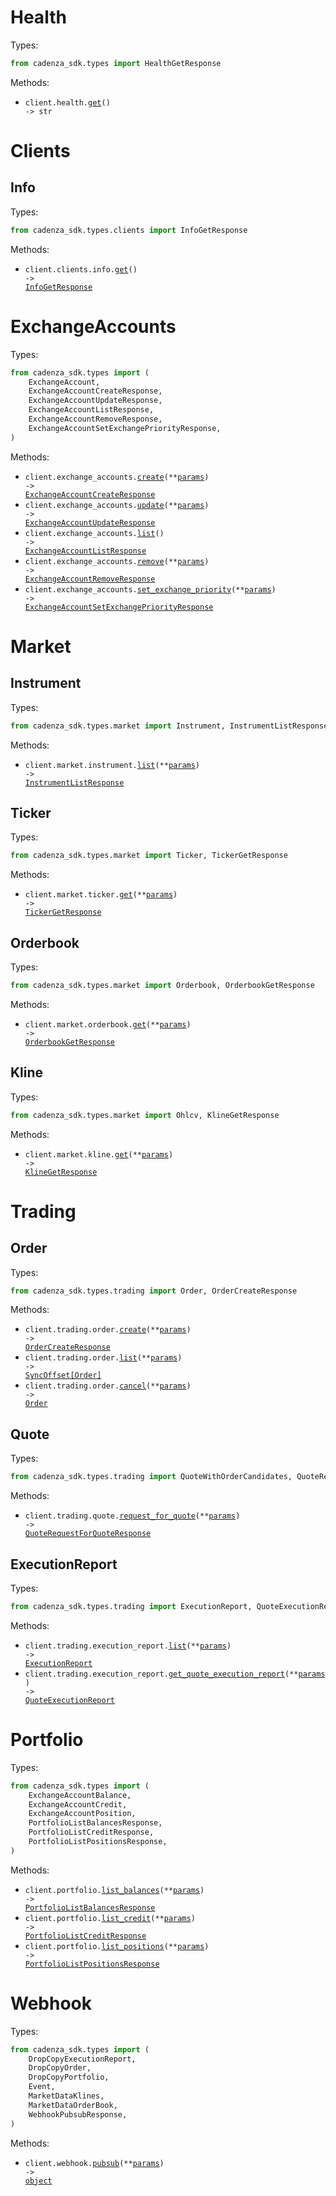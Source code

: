 # Health

Types:

```python
from cadenza_sdk.types import HealthGetResponse
```

Methods:

- <code title="get /api/v2/health">client.health.<a href="./src/cadenza_sdk/resources/health.py">get</a>() -> str</code>

# Clients

## Info

Types:

```python
from cadenza_sdk.types.clients import InfoGetResponse
```

Methods:

- <code title="get /api/v2/client/getInfo">client.clients.info.<a href="./src/cadenza_sdk/resources/clients/info.py">get</a>() -> <a href="./src/cadenza_sdk/types/clients/info_get_response.py">InfoGetResponse</a></code>

# ExchangeAccounts

Types:

```python
from cadenza_sdk.types import (
    ExchangeAccount,
    ExchangeAccountCreateResponse,
    ExchangeAccountUpdateResponse,
    ExchangeAccountListResponse,
    ExchangeAccountRemoveResponse,
    ExchangeAccountSetExchangePriorityResponse,
)
```

Methods:

- <code title="post /api/v2/exchange/addExchangeAccount">client.exchange_accounts.<a href="./src/cadenza_sdk/resources/exchange_accounts.py">create</a>(\*\*<a href="src/cadenza_sdk/types/exchange_account_create_params.py">params</a>) -> <a href="./src/cadenza_sdk/types/exchange_account_create_response.py">ExchangeAccountCreateResponse</a></code>
- <code title="post /api/v2/exchange/updateExchangeAccount">client.exchange_accounts.<a href="./src/cadenza_sdk/resources/exchange_accounts.py">update</a>(\*\*<a href="src/cadenza_sdk/types/exchange_account_update_params.py">params</a>) -> <a href="./src/cadenza_sdk/types/exchange_account_update_response.py">ExchangeAccountUpdateResponse</a></code>
- <code title="get /api/v2/exchange/listExchangeAccounts">client.exchange_accounts.<a href="./src/cadenza_sdk/resources/exchange_accounts.py">list</a>() -> <a href="./src/cadenza_sdk/types/exchange_account_list_response.py">ExchangeAccountListResponse</a></code>
- <code title="post /api/v2/exchange/removeExchangeAccount">client.exchange_accounts.<a href="./src/cadenza_sdk/resources/exchange_accounts.py">remove</a>(\*\*<a href="src/cadenza_sdk/types/exchange_account_remove_params.py">params</a>) -> <a href="./src/cadenza_sdk/types/exchange_account_remove_response.py">ExchangeAccountRemoveResponse</a></code>
- <code title="post /api/v2/exchange/setExchangePriority">client.exchange_accounts.<a href="./src/cadenza_sdk/resources/exchange_accounts.py">set_exchange_priority</a>(\*\*<a href="src/cadenza_sdk/types/exchange_account_set_exchange_priority_params.py">params</a>) -> <a href="./src/cadenza_sdk/types/exchange_account_set_exchange_priority_response.py">ExchangeAccountSetExchangePriorityResponse</a></code>

# Market

## Instrument

Types:

```python
from cadenza_sdk.types.market import Instrument, InstrumentListResponse
```

Methods:

- <code title="get /api/v2/market/listSymbolInfo">client.market.instrument.<a href="./src/cadenza_sdk/resources/market/instrument.py">list</a>(\*\*<a href="src/cadenza_sdk/types/market/instrument_list_params.py">params</a>) -> <a href="./src/cadenza_sdk/types/market/instrument_list_response.py">InstrumentListResponse</a></code>

## Ticker

Types:

```python
from cadenza_sdk.types.market import Ticker, TickerGetResponse
```

Methods:

- <code title="get /api/v2/market/ticker">client.market.ticker.<a href="./src/cadenza_sdk/resources/market/ticker.py">get</a>(\*\*<a href="src/cadenza_sdk/types/market/ticker_get_params.py">params</a>) -> <a href="./src/cadenza_sdk/types/market/ticker_get_response.py">TickerGetResponse</a></code>

## Orderbook

Types:

```python
from cadenza_sdk.types.market import Orderbook, OrderbookGetResponse
```

Methods:

- <code title="get /api/v2/market/orderbook">client.market.orderbook.<a href="./src/cadenza_sdk/resources/market/orderbook.py">get</a>(\*\*<a href="src/cadenza_sdk/types/market/orderbook_get_params.py">params</a>) -> <a href="./src/cadenza_sdk/types/market/orderbook_get_response.py">OrderbookGetResponse</a></code>

## Kline

Types:

```python
from cadenza_sdk.types.market import Ohlcv, KlineGetResponse
```

Methods:

- <code title="get /api/v2/market/kline">client.market.kline.<a href="./src/cadenza_sdk/resources/market/kline.py">get</a>(\*\*<a href="src/cadenza_sdk/types/market/kline_get_params.py">params</a>) -> <a href="./src/cadenza_sdk/types/market/kline_get_response.py">KlineGetResponse</a></code>

# Trading

## Order

Types:

```python
from cadenza_sdk.types.trading import Order, OrderCreateResponse
```

Methods:

- <code title="post /api/v2/trading/placeOrder">client.trading.order.<a href="./src/cadenza_sdk/resources/trading/order.py">create</a>(\*\*<a href="src/cadenza_sdk/types/trading/order_create_params.py">params</a>) -> <a href="./src/cadenza_sdk/types/trading/order_create_response.py">OrderCreateResponse</a></code>
- <code title="get /api/v2/trading/listOrders">client.trading.order.<a href="./src/cadenza_sdk/resources/trading/order.py">list</a>(\*\*<a href="src/cadenza_sdk/types/trading/order_list_params.py">params</a>) -> <a href="./src/cadenza_sdk/types/trading/order.py">SyncOffset[Order]</a></code>
- <code title="post /api/v2/trading/cancelOrder">client.trading.order.<a href="./src/cadenza_sdk/resources/trading/order.py">cancel</a>(\*\*<a href="src/cadenza_sdk/types/trading/order_cancel_params.py">params</a>) -> <a href="./src/cadenza_sdk/types/trading/order.py">Order</a></code>

## Quote

Types:

```python
from cadenza_sdk.types.trading import QuoteWithOrderCandidates, QuoteRequestForQuoteResponse
```

Methods:

- <code title="post /api/v2/trading/fetchQuotes">client.trading.quote.<a href="./src/cadenza_sdk/resources/trading/quote.py">request_for_quote</a>(\*\*<a href="src/cadenza_sdk/types/trading/quote_request_for_quote_params.py">params</a>) -> <a href="./src/cadenza_sdk/types/trading/quote_request_for_quote_response.py">QuoteRequestForQuoteResponse</a></code>

## ExecutionReport

Types:

```python
from cadenza_sdk.types.trading import ExecutionReport, QuoteExecutionReport
```

Methods:

- <code title="get /api/v2/trading/listExecutionReports">client.trading.execution_report.<a href="./src/cadenza_sdk/resources/trading/execution_report.py">list</a>(\*\*<a href="src/cadenza_sdk/types/trading/execution_report_list_params.py">params</a>) -> <a href="./src/cadenza_sdk/types/trading/execution_report.py">ExecutionReport</a></code>
- <code title="get /api/v2/trading/getQuoteExecutionReport">client.trading.execution_report.<a href="./src/cadenza_sdk/resources/trading/execution_report.py">get_quote_execution_report</a>(\*\*<a href="src/cadenza_sdk/types/trading/execution_report_get_quote_execution_report_params.py">params</a>) -> <a href="./src/cadenza_sdk/types/trading/quote_execution_report.py">QuoteExecutionReport</a></code>

# Portfolio

Types:

```python
from cadenza_sdk.types import (
    ExchangeAccountBalance,
    ExchangeAccountCredit,
    ExchangeAccountPosition,
    PortfolioListBalancesResponse,
    PortfolioListCreditResponse,
    PortfolioListPositionsResponse,
)
```

Methods:

- <code title="get /api/v2/portfolio/listBalances">client.portfolio.<a href="./src/cadenza_sdk/resources/portfolio.py">list_balances</a>(\*\*<a href="src/cadenza_sdk/types/portfolio_list_balances_params.py">params</a>) -> <a href="./src/cadenza_sdk/types/portfolio_list_balances_response.py">PortfolioListBalancesResponse</a></code>
- <code title="get /api/v2/portfolio/listCredit">client.portfolio.<a href="./src/cadenza_sdk/resources/portfolio.py">list_credit</a>(\*\*<a href="src/cadenza_sdk/types/portfolio_list_credit_params.py">params</a>) -> <a href="./src/cadenza_sdk/types/portfolio_list_credit_response.py">PortfolioListCreditResponse</a></code>
- <code title="get /api/v2/portfolio/listPositions">client.portfolio.<a href="./src/cadenza_sdk/resources/portfolio.py">list_positions</a>(\*\*<a href="src/cadenza_sdk/types/portfolio_list_positions_params.py">params</a>) -> <a href="./src/cadenza_sdk/types/portfolio_list_positions_response.py">PortfolioListPositionsResponse</a></code>

# Webhook

Types:

```python
from cadenza_sdk.types import (
    DropCopyExecutionReport,
    DropCopyOrder,
    DropCopyPortfolio,
    Event,
    MarketDataKlines,
    MarketDataOrderBook,
    WebhookPubsubResponse,
)
```

Methods:

- <code title="post /api/v2/webhook/pubsub">client.webhook.<a href="./src/cadenza_sdk/resources/webhook.py">pubsub</a>(\*\*<a href="src/cadenza_sdk/types/webhook_pubsub_params.py">params</a>) -> <a href="./src/cadenza_sdk/types/webhook_pubsub_response.py">object</a></code>
